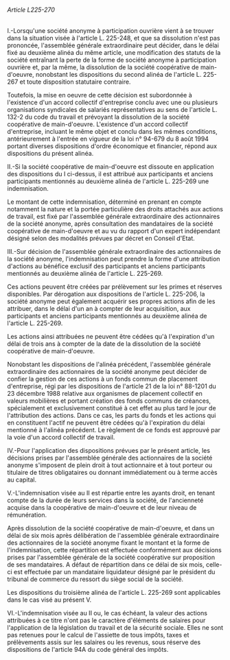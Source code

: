 ###### Article L225-270

I.-Lorsqu'une société anonyme à participation ouvrière vient à se trouver dans la situation visée à l'article L. 225-248, et que sa dissolution n'est pas prononcée, l'assemblée générale extraordinaire peut décider, dans le délai fixé au deuxième alinéa du même article, une modification des statuts de la société entraînant la perte de la forme de société anonyme à participation ouvrière et, par la même, la dissolution de la société coopérative de main-d'oeuvre, nonobstant les dispositions du second alinéa de l'article L. 225-267 et toute disposition statutaire contraire.

Toutefois, la mise en oeuvre de cette décision est subordonnée à l'existence d'un accord collectif d'entreprise conclu avec une ou plusieurs organisations syndicales de salariés représentatives au sens de l'article L. 132-2 du code du travail et prévoyant la dissolution de la société coopérative de main-d'oeuvre. L'existence d'un accord collectif d'entreprise, incluant le même objet et conclu dans les mêmes conditions, antérieurement à l'entrée en vigueur de la loi n° 94-679 du 8 août 1994 portant diverses dispositions d'ordre économique et financier, répond aux dispositions du présent alinéa.

II.-Si la société coopérative de main-d'oeuvre est dissoute en application des dispositions du I ci-dessus, il est attribué aux participants et anciens participants mentionnés au deuxième alinéa de l'article L. 225-269 une indemnisation.

Le montant de cette indemnisation, déterminé en prenant en compte notamment la nature et la portée particulière des droits attachés aux actions de travail, est fixé par l'assemblée générale extraordinaire des actionnaires de la société anonyme, après consultation des mandataires de la société coopérative de main-d'oeuvre et au vu du rapport d'un expert indépendant désigné selon des modalités prévues par décret en Conseil d'Etat.

III.-Sur décision de l'assemblée générale extraordinaire des actionnaires de la société anonyme, l'indemnisation peut prendre la forme d'une attribution d'actions au bénéfice exclusif des participants et anciens participants mentionnés au deuxième alinéa de l'article L. 225-269.

Ces actions peuvent être créées par prélèvement sur les primes et réserves disponibles. Par dérogation aux dispositions de l'article L. 225-206, la société anonyme peut également acquérir ses propres actions afin de les attribuer, dans le délai d'un an à compter de leur acquisition, aux participants et anciens participants mentionnés au deuxième alinéa de l'article L. 225-269.

Les actions ainsi attribuées ne peuvent être cédées qu'à l'expiration d'un délai de trois ans à compter de la date de la dissolution de la société coopérative de main-d'oeuvre.

Nonobstant les dispositions de l'alinéa précédent, l'assemblée générale extraordinaire des actionnaires de la société anonyme peut décider de confier la gestion de ces actions à un fonds commun de placement d'entreprise, régi par les dispositions de l'article 21 de la loi n° 88-1201 du 23 décembre 1988 relative aux organismes de placement collectif en valeurs mobilières et portant création des fonds communs de créances, spécialement et exclusivement constitué à cet effet au plus tard le jour de l'attribution des actions. Dans ce cas, les parts du fonds et les actions qui en constituent l'actif ne peuvent être cédées qu'à l'expiration du délai mentionné à l'alinéa précédent. Le règlement de ce fonds est approuvé par la voie d'un accord collectif de travail.

IV.-Pour l'application des dispositions prévues par le présent article, les décisions prises par l'assemblée générale des actionnaires de la société anonyme s'imposent de plein droit à tout actionnaire et à tout porteur ou titulaire de titres obligataires ou donnant immédiatement ou à terme accès au capital.

V.-L'indemnisation visée au II est répartie entre les ayants droit, en tenant compte de la durée de leurs services dans la société, de l'ancienneté acquise dans la coopérative de main-d'oeuvre et de leur niveau de rémunération.

Après dissolution de la société coopérative de main-d'oeuvre, et dans un délai de six mois après délibération de l'assemblée générale extraordinaire des actionnaires de la société anonyme fixant le montant et la forme de l'indemnisation, cette répartition est effectuée conformément aux décisions prises par l'assemblée générale de la société coopérative sur proposition de ses mandataires. A défaut de répartition dans ce délai de six mois, celle-ci est effectuée par un mandataire liquidateur désigné par le président du tribunal de commerce du ressort du siège social de la société.

Les dispositions du troisième alinéa de l'article L. 225-269 sont applicables dans le cas visé au présent V.

VI.-L'indemnisation visée au II ou, le cas échéant, la valeur des actions attribuées à ce titre n'ont pas le caractère d'éléments de salaires pour l'application de la législation du travail et de la sécurité sociale. Elles ne sont pas retenues pour le calcul de l'assiette de tous impôts, taxes et prélèvements assis sur les salaires ou les revenus, sous réserve des dispositions de l'article 94A du code général des impôts.

